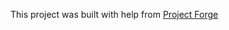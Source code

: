 <!--- Code generated by projectforge.dev using code from the [core] module, which is under license [CC0] -->
This project was built with help from [Project Forge](https://projectforge.dev)
